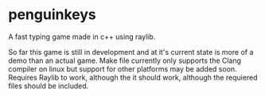 # penguinkeys
A fast typing game made in c++ using raylib.

So far this game is still in development and at it's current state is more of a demo than an actual game.
Make file currently only supports the Clang compiler on linux but support for other platforms may be added soon.
Requires Raylib to work, although the it should work, although the requiered files should be included.
